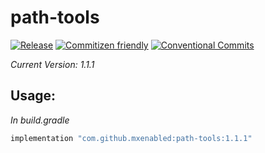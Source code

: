 # path-tools

[![Release](https://jitpack.io/v/mxenabled/path-tools.svg)](https://jitpack.io/p/mxenabled/path-tools)
[![Commitizen friendly](https://img.shields.io/badge/commitizen-friendly-brightgreen.svg)](http://commitizen.github.io/cz-cli/)
[![Conventional Commits](https://img.shields.io/badge/Conventional%20Commits-1.0.0-%23FE5196?logo=conventionalcommits&logoColor=white)](https://conventionalcommits.org)

_Current Version: 1.1.1_ <!-- x-release-please-version -->

## Usage:

_In build.gradle_

<!-- x-release-please-start-version -->
```groovy
implementation "com.github.mxenabled:path-tools:1.1.1"
```
<!-- x-release-please-end -->
